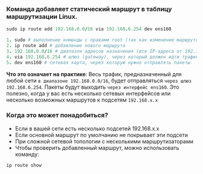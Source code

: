 ### Команда добавляет статический маршрут в таблицу маршрутизации Linux.

```ruby
sudo ip route add 192.168.0.0/16 via 192.168.6.254 dev ens160

1. sudo # выполнение команды с правами root (так как изменение маршрутов требует повышенных привилегий)
2. ip route add # добавление нового маршрута
3. 192.168.0.0/16 # диапазон адресов назначения (все IP-адреса от 192.168.0.0 до 192.168.255.255)
4. via 192.168.6.254 # шлюз (gateway), через который должен идти трафик
5. dev ens160 # сетевая карта, через которую нужно отправлять пакеты
```

**Что это означает на практике**: Весь трафик, предназначенный для любой сети `в диапазоне 192.168.0.0/16`, будет отправляться `через шлюз 192.168.6.254`. Пакеты будут выходить `через интерфейс ens160`. Это полезно, когда у вас есть несколько сетевых интерфейсов или несколько возможных маршрутов к подсетям `192.168.x.x`

### Когда это может понадобиться?

- Если в вашей сети есть несколько подсетей 192.168.x.x
- Если основной маршрут по умолчанию не покрывает эти подсети
- При сложной сетевой топологии с несколькими маршрутизаторами
- Чтобы проверить добавленный маршрут, можно использовать команду:

```ruby
ip route show
```
